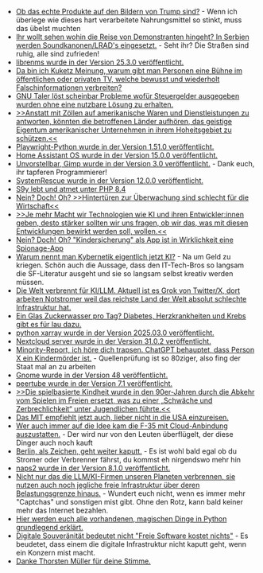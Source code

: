 * [Ob das echte Produkte auf den Bildern von Trump sind?](https://blog.fefe.de/?ts=9929d876) - Wenn ich überlege wie dieses hart verarbeitete Nahrungsmittel so stinkt, muss das übelst muchten
* [Ihr wollt sehen wohin die Reise von Demonstranten hingeht? In Serbien werden Soundkanonen/LRAD's eingesetzt.](https://blog.fefe.de/?ts=9928558f) - Seht ihr? Die Straßen sind ruhig, alle sind zufrieden!
* [librenms wurde in der Version 25.3.0 veröffentlicht.](https://github.com/librenms/librenms/releases/tag/25.3.0)
* [Da bin ich Kuketz Meinung, warum gibt man Personen eine Bühne im öffentlichen oder privaten TV, welche bewusst und wiederholt Falschinformationen verbreiten?](https://www.kuketz-blog.de/keine-buehne-fuer-desinformation-warum-talkshows-verantwortung-uebernehmen-muessen/)
* [GNU Taler löst scheinbar Probleme wofür Steuergelder ausgegeben wurden ohne eine nutzbare Lösung zu erhalten.](https://blog.fefe.de/?ts=99264c2b)
* [>>Anstatt mit Zöllen auf amerikanische Waren und Dienstleistungen zu antworten, könnten die betroffenen Länder aufhören, das geistige Eigentum amerikanischer Unternehmen in ihrem Hoheitsgebiet zu schützen.<<](https://www.watson.ch/wirtschaft/interview/848481884-trump-zoelle-diese-massnahme-koennte-die-usa-in-die-knie-zwingen)
* [Playwright-Python wurde in der Version 1.51.0 veröffentlicht.](https://github.com/microsoft/playwright-python/releases/tag/v1.51.0)
* [Home Assistant OS wurde in der Version 15.0.0 veröffentlicht.](https://github.com/home-assistant/operating-system/releases/tag/15.0)
* [Unvorstellbar, Gimp wurde in der Version 3.0 veröffentlicht.](https://gitlab.gnome.org/GNOME/gimp/-/blob/GIMP_3_0_0/NEWS) - Dank euch, ihr tapferen Programmierer!
* [SystemRescue wurde in der Version 12.0.0 veröffentlicht.](https://www.system-rescue.org/Changes-x86/)
* [S9y lebt und atmet unter PHP 8.4](https://www.onli-blogging.de/2499/Kuerzliche-Entwicklungen-bei-Serendipity.html)
* [Nein? Doch! Oh? >>Hintertüren zur Überwachung sind schlecht für die Wirtschaft<<](https://netzpolitik.org/2025/ueberwachungsagenda-going-dark-lets-talk-to-business/)
* [>>Je mehr Macht wir Technologien wie KI und ihren Entwickler:innen geben, desto stärker sollten wir uns fragen, ob wir das, was mit diesen Entwicklungen bewirkt werden soll, wollen.<<](https://katika-kuehnreich.com/blog/2025/03/17/video-zum-vortrag-zauberhafte-ki-welt/)
* [Nein? Doch! Oh? "Kindersicherung" als App ist in Wirklichkeit eine Spionage-App](https://netzpolitik.org/2025/spionage-apps-neue-studie-enthuellt-risiken-von-spionage-apps-fuer-kinder/)
* [Warum nennt man Kybernetik eigentlich jetzt KI?](https://media.ccc.de/v/dgwk2025-56334-zauberhafte-ki-welt-energ) - Na um Geld zu kriegen. Schön auch die Aussage, dass den IT-Tech-Bros so langsam die SF-Literatur ausgeht und sie so langsam selbst kreativ werden müssen.
* [Die Welt verbrennt für KI/LLM. Aktuell ist es Grok von Twitter/X, dort arbeiten Notstromer weil das reichste Land der Welt absolut schlechte Infrastruktur hat.](https://blog.fefe.de/?ts=99242944)
* [Ein Glas Zuckerwasser pro Tag? Diabetes, Herzkrankheiten und Krebs gibt es für lau dazu.](https://blog.fefe.de/?ts=99242667)
* [python xarray wurde in der Version 2025.03.0 veröffentlicht.](https://github.com/pydata/xarray/releases/tag/v2025.03.0)
* [Nextcloud server wurde in der Version 31.0.2 veröffentlicht.](https://github.com/nextcloud/server/releases/tag/v31.0.2)
* [Minority-Report, ich höre dich trapsen. ChatGPT behauptet, dass Person X ein Kindermörder ist.](https://noyb.eu/de/ai-hallucinations-chatgpt-created-fake-child-murderer) - Quellenprüfung ist so 80ziger, also fing der Staat mal an zu arbeiten
* [Gnome wurde in der Version 48 veröffentlicht.](https://release.gnome.org/48/)
* [peertube wurde in der Version 7.1 veröffentlicht.](https://joinpeertube.org/news/release-7.1)
* [>>Die spielbasierte Kindheit wurde in den 90er-Jahren durch die Abkehr vom Spielen im Freien ersetzt, was zu einer „Schwäche und Zerbrechlichkeit“ unter Jugendlichen führte.<<](https://www.deutschlandfunk.de/mediennutzung-tv-computer-kinder-jugendliche-gehirn-100.html)
* [Das MIT empfiehlt jetzt auch, lieber nicht in die USA einzureisen.](https://blog.fefe.de/?ts=9925136d)
* [Wer auch immer auf die Idee kam die F-35 mit Cloud-Anbindung auszustatten.](https://blog.fefe.de/?ts=9922b19a) - Der wird nur von den Leuten überflügelt, der diese Dinger auch noch kauft
* [Berlin, als Zeichen, geht weiter kaputt.](https://blog.fefe.de/?ts=9922f923) - Es ist wohl bald egal ob du Stromer oder Verbrenner fährst, du kommst eh nirgendswo mehr hin
* [naps2 wurde in der Version 8.1.0 veröffentlicht.](https://github.com/cyanfish/naps2/releases/tag/v8.1.0)
* [Nicht nur das die LLM/KI-Firmen unseren Planeten verbrennen, sie nutzen auch noch jegliche freie Infrastruktur über deren Belastungsgrenze hinaus.](https://www.onli-blogging.de/2500/Linksammlung-122025.html) - Wundert euch nicht, wenn es immer mehr "Captchas" und sonstigen mist gibt. Ohne den Rotz, kann bald keiner mehr das Internet bezahlen.
* [Hier werden euch alle vorhandenen, magischen Dinge in Python grundlegend erklärt.](https://www.freecodecamp.org/news/python-magic-methods-practical-guide/)
* [Digitale Souveränität bedeutet nicht "Freie Software kostet nichts"](https://netzpolitik.org/2025/jenseits-des-marketingbegriffs-was-digitale-souveraenitaet-fuer-die-oeffentliche-verwaltung-bedeutet/) - Es beudetet, dass einem die digitale Infrastruktur nicht kaputt geht, wenn ein Konzern mist macht.
* [Danke Thorsten Müller für deine Stimme.](https://netzpolitik.org/2025/text-to-speech-dieser-mann-hat-seine-stimme-verschenkt/)
